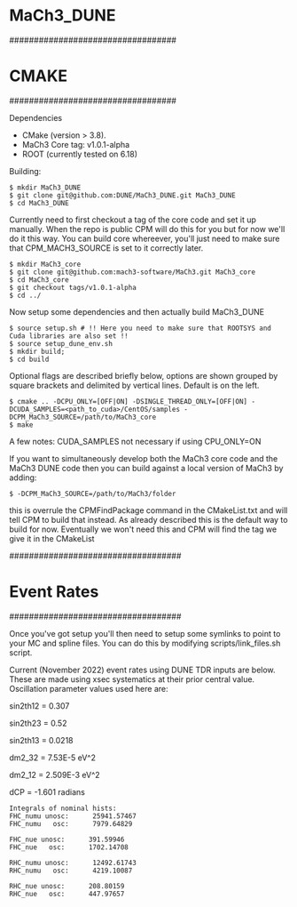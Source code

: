 # MaCh3_DUNE

##################################
# CMAKE #########
##################################

Dependencies

- CMake (version > 3.8). 
- MaCh3 Core tag: v1.0.1-alpha
- ROOT (currently tested on 6.18)

Building:

~~~~~~~~~~~~~~
$ mkdir MaCh3_DUNE
$ git clone git@github.com:DUNE/MaCh3_DUNE.git MaCh3_DUNE
$ cd MaCh3_DUNE
~~~~~~~~~~~~~~

Currently need to first checkout a tag of the core code and set it up manually. When the repo is public CPM will do this for you but for now we'll do it this way.
You can build core whereever, you'll just need to make sure that CPM_MACH3_SOURCE is set to it correctly later.

~~~~~~~~~~~~~~
$ mkdir MaCh3_core
$ git clone git@github.com:mach3-software/MaCh3.git MaCh3_core
$ cd MaCh3_core
$ git checkout tags/v1.0.1-alpha
$ cd ../
~~~~~~~~~~~~~~

Now setup some dependencies and then actually build MaCh3_DUNE

~~~~~~~~~~~~~~~
$ source setup.sh # !! Here you need to make sure that ROOTSYS and Cuda libraries are also set !!
$ source setup_dune_env.sh
$ mkdir build;
$ cd build
~~~~~~~~~~~~~~~

Optional flags are described briefly below, options are shown grouped by square brackets and delimited by vertical lines. Default is on the left.

~~~~~~~~~~~~~~
$ cmake .. -DCPU_ONLY=[OFF|ON] -DSINGLE_THREAD_ONLY=[OFF|ON] -DCUDA_SAMPLES=<path_to_cuda>/CentOS/samples -DCPM_MaCh3_SOURCE=/path/to/MaCh3_core
$ make
~~~~~~~~~~~~~~

A few notes:
CUDA_SAMPLES not necessary if using CPU_ONLY=ON

If you want to simultaneously develop both the MaCh3 core code and the MaCh3 DUNE code then you can build against a local version of MaCh3 by adding:

~~~~~~~~~~~~~~
$ -DCPM_MaCh3_SOURCE=/path/to/MaCh3/folder
~~~~~~~~~~~~~~

this is overrule the CPMFindPackage command in the CMakeList.txt and will tell CPM to build that instead.
As already described this is the default way to build for now. Eventually we won't need this and CPM will find the tag we give it in the CMakeList

###################################
# Event Rates ######
###################################

Once you've got setup you'll then need to setup some symlinks to point to your MC and spline files. You can do this by modifying scripts/link_files.sh script. 

Current (November 2022) event rates using DUNE TDR inputs are below. These are made using xsec systematics at their prior central value. Oscillation parameter values used here are:

sin2th12 = 0.307

sin2th23 = 0.52

sin2th13 = 0.0218

dm2_32 = 7.53E-5 eV^2

dm2_12 = 2.509E-3 eV^2 

dCP = -1.601 radians

~~~~~~~~~~~~~~~~
Integrals of nominal hists: 
FHC_numu unosc:      25941.57467
FHC_numu   osc:      7979.64829

FHC_nue unosc:      391.59946
FHC_nue   osc:      1702.14708

RHC_numu unosc:      12492.61743
RHC_numu   osc:      4219.10087

RHC_nue unosc:      208.80159
RHC_nue   osc:      447.97657
~~~~~~~~~~~~~~~~
